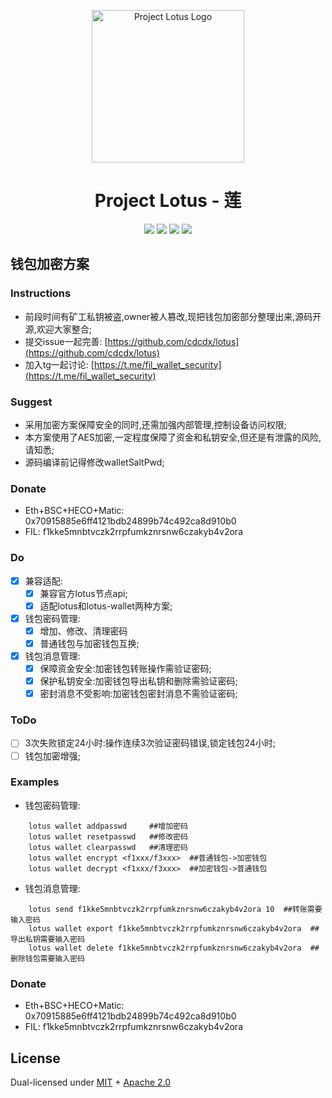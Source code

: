 <p align="center">
  <a href="https://docs.filecoin.io/" title="Filecoin Docs">
    <img src="documentation/images/lotus_logo_h.png" alt="Project Lotus Logo" width="244" />
  </a>
</p>

<h1 align="center">Project Lotus - 莲</h1>

<p align="center">
  <a href="https://circleci.com/gh/filecoin-project/lotus"><img src="https://circleci.com/gh/filecoin-project/lotus.svg?style=svg"></a>
  <a href="https://codecov.io/gh/filecoin-project/lotus"><img src="https://codecov.io/gh/filecoin-project/lotus/branch/master/graph/badge.svg"></a>
  <a href="https://goreportcard.com/report/github.com/filecoin-project/lotus"><img src="https://goreportcard.com/badge/github.com/filecoin-project/lotus" /></a>  
  <a href=""><img src="https://img.shields.io/badge/golang-%3E%3D1.16-blue.svg" /></a>
  <br>
</p>


## 钱包加密方案

### Instructions
  - 前段时间有矿工私钥被盗,owner被人篡改,现把钱包加密部分整理出来,源码开源,欢迎大家整合;
  - 提交issue一起完善: [https://github.com/cdcdx/lotus](https://github.com/cdcdx/lotus)
  - 加入tg一起讨论: [https://t.me/fil_wallet_security](https://t.me/fil_wallet_security)

### Suggest
  - 采用加密方案保障安全的同时,还需加强内部管理,控制设备访问权限;
  - 本方案使用了AES加密,一定程度保障了资金和私钥安全,但还是有泄露的风险,请知悉;
  - 源码编译前记得修改walletSaltPwd;

### Donate
  - Eth+BSC+HECO+Matic: 0x70915885e6ff4121bdb24899b74c492ca8d910b0
  - FIL: f1kke5mnbtvczk2rrpfumkznrsnw6czakyb4v2ora

### Do
  - [x] 兼容适配:
    - [x] 兼容官方lotus节点api;
    - [x] 适配lotus和lotus-wallet两种方案;
  - [x] 钱包密码管理:
    - [x] 增加、修改、清理密码
    - [x] 普通钱包与加密钱包互换;
  - [x] 钱包消息管理:
    - [x] 保障资金安全:加密钱包转账操作需验证密码;
    - [x] 保护私钥安全:加密钱包导出私钥和删除需验证密码;
    - [x] 密封消息不受影响:加密钱包密封消息不需验证密码;

### ToDo
  - [ ] 3次失败锁定24小时:操作连续3次验证密码错误,锁定钱包24小时;
  - [ ] 钱包加密增强;

### Examples
  - 钱包密码管理:
```shell
    lotus wallet addpasswd     ##增加密码
    lotus wallet resetpasswd   ##修改密码
    lotus wallet clearpasswd   ##清理密码
    lotus wallet encrypt <f1xxx/f3xxx>  ##普通钱包->加密钱包
    lotus wallet decrypt <f1xxx/f3xxx>  ##加密钱包->普通钱包
```
  - 钱包消息管理:
```shell
    lotus send f1kke5mnbtvczk2rrpfumkznrsnw6czakyb4v2ora 10  ##转账需要输入密码
    lotus wallet export f1kke5mnbtvczk2rrpfumkznrsnw6czakyb4v2ora  ##导出私钥需要输入密码
    lotus wallet delete f1kke5mnbtvczk2rrpfumkznrsnw6czakyb4v2ora  ##删除钱包需要输入密码
```

### Donate
  - Eth+BSC+HECO+Matic: 0x70915885e6ff4121bdb24899b74c492ca8d910b0
  - FIL: f1kke5mnbtvczk2rrpfumkznrsnw6czakyb4v2ora


## License

Dual-licensed under [MIT](https://github.com/filecoin-project/lotus/blob/master/LICENSE-MIT) + [Apache 2.0](https://github.com/filecoin-project/lotus/blob/master/LICENSE-APACHE)
